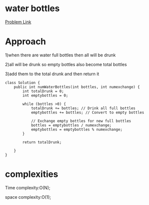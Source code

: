# water bottles

[Problem Link](https://leetcode.com/problems/water-bottles/description/)

# Approach

1)when there are water full bottles then all will be drunk

2)all will be drunk so empty bottles also become total bottles

3)add them to the total drunk and then return it

```
class Solution {
    public int numWaterBottles(int bottles, int numexchange) {
        int totalDrunk = 0;
        int emptybottles = 0;
        
        while (bottles >0) {
            totalDrunk += bottles; // Drink all full bottles
            emptybottles += bottles; // Convert to empty bottles
            
            // Exchange empty bottles for new full bottles
            bottles = emptybottles / numexchange;
            emptybottles = emptybottles % numexchange;
        }
        
        return totalDrunk;

    }
}
```

# complexities

Time complexity:O(N);

space complexity:O(1);
